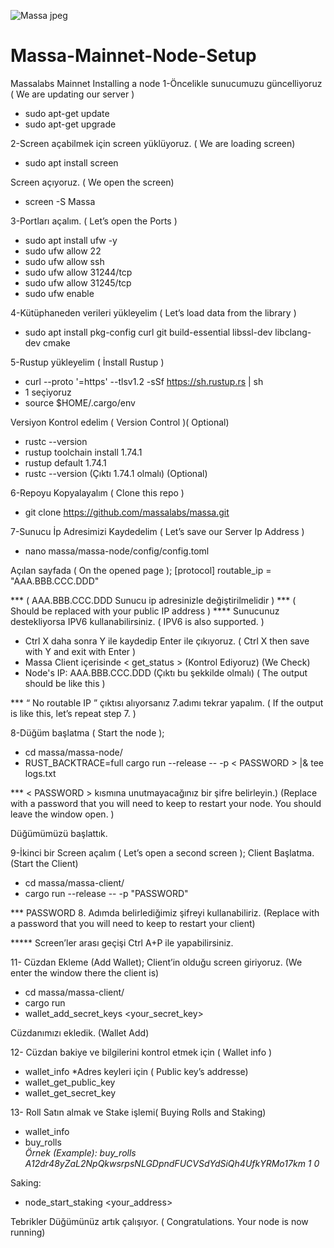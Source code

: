 
![Massa jpeg](https://github.com/Edsny1/Massa-Mainnet-Node-Setup/assets/98622870/a06b01e1-c657-4cea-981d-b62a186b480c)



# Massa-Mainnet-Node-Setup
Massalabs Mainnet Installing a node
1-Öncelikle sunucumuzu güncelliyoruz ( We are updating our server )
-	sudo apt-get update
-	sudo apt-get upgrade

2-Screen açabilmek için screen yüklüyoruz. ( We are loading screen)
-	sudo apt install screen

Screen açıyoruz. ( We open the screen)
-	screen -S Massa

3-Portları açalım. ( Let’s open the Ports )
-	sudo apt install ufw -y
-	sudo ufw allow 22
-	sudo ufw allow ssh
-	sudo ufw allow 31244/tcp
-	sudo ufw allow 31245/tcp
-	sudo ufw enable

4-Kütüphaneden verileri yükleyelim ( Let’s load data from the library )
-	sudo apt install pkg-config curl git build-essential libssl-dev libclang-dev cmake

5-Rustup yükleyelim ( İnstall Rustup )
-	curl --proto '=https' --tlsv1.2 -sSf https://sh.rustup.rs | sh
-	1 seçiyoruz
-	source $HOME/.cargo/env
  
Versiyon Kontrol edelim ( Version Control )( Optional)
-	rustc --version
-	rustup toolchain install 1.74.1
-	rustup default 1.74.1
-	rustc --version
  (Çıktı 1.74.1 olmalı) (Optional)

6-Repoyu Kopyalayalım ( Clone this repo )
-	git clone https://github.com/massalabs/massa.git

7-Sunucu İp Adresimizi Kaydedelim ( Let’s save our Server Ip Address )
-	nano massa/massa-node/config/config.toml

Açılan sayfada ( On the opened page );
[protocol]
routable_ip = "AAA.BBB.CCC.DDD" 

*** ( AAA.BBB.CCC.DDD Sunucu ip adresinizle değiştirilmelidir )
*** ( Should be replaced with your public IP address )
**** Sunucunuz destekliyorsa IPV6 kullanabilirsiniz. ( IPV6 is also supported. )

-	Ctrl X daha sonra Y ile kaydedip Enter ile çıkıyoruz. ( Ctrl X then save with Y and exit with Enter )
-	Massa Client içerisinde < get_status > (Kontrol Ediyoruz) (We Check)
-	Node's IP: AAA.BBB.CCC.DDD  (Çıktı bu şekkilde olmalı) ( The output should be like this )

*** “ No routable IP ” çıktısı alıyorsanız 7.adımı tekrar yapalım. ( If the output is like this, let’s repeat step 7. )

8-Düğüm başlatma ( Start the node );
-	cd massa/massa-node/
-	RUST_BACKTRACE=full cargo run --release -- -p < PASSWORD > |& tee logs.txt

*** < PASSWORD >  kısmına unutmayacağınız bir şifre belirleyin.) (Replace <PASSWORD> with a password that you will need to keep to restart your node. You should leave the window open. )

Düğümümüzü başlattık.

9-İkinci bir Screen açalım ( Let’s open a second screen );
Client Başlatma. (Start the Client)
-	cd massa/massa-client/
-	cargo run --release -- -p "PASSWORD"

*** PASSWORD 8. Adımda belirlediğimiz şifreyi kullanabiliriz. (Replace <PASSWORD> with a password that you will need to keep to restart your client)



***** Screen’ler arası geçişi Ctrl A+P ile yapabilirsiniz.

11- Cüzdan Ekleme (Add Wallet);
Client’in olduğu screen giriyoruz. (We enter the window there the client is)
-	cd massa/massa-client/
-	cargo run
-	wallet_add_secret_keys <your_secret_key>

Cüzdanımızı ekledik. (Wallet Add)


12- Cüzdan bakiye ve bilgilerini kontrol etmek için ( Wallet info )
-	wallet_info
*Adres keyleri için ( Public key’s addresse)
-	wallet_get_public_key <Address1> <Address2>
-	wallet_get_secret_key <Address1> <Address2>

13- Roll Satın almak ve Stake işlemi( Buying Rolls and Staking)
-	wallet_info
-	buy_rolls <address> <roll count> <fee>
Örnek (Example): 
buy_rolls A12dr48yZaL2NpQkwsrpsNLGDpndFUCVSdYdSiQh4UfkYRMo17km 1 0

Saking:
-	node_start_staking <your_address>

Tebrikler Düğümünüz artık çalışıyor. ( Congratulations. Your node is now running)



